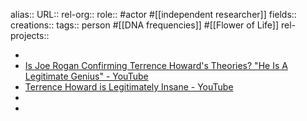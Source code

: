 alias::
URL::
rel-org::
role:: #actor #[[independent researcher]]
fields::
creations::
tags:: person #[[DNA frequencies]] #[[Flower of Life]]
rel-projects::


-
- [Is Joe Rogan Confirming Terrence Howard's Theories? "He Is A Legitimate Genius" - YouTube](https://www.youtube.com/watch?v=Y6dDAD2bLXk)
- [Terrence Howard is Legitimately Insane - YouTube](https://www.youtube.com/watch?v=lWAyfr3gxMA)
-
-
